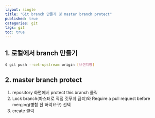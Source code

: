 ```yaml
---
layout: single
title: "Git branch 만들기 및 master branch protect"
published: true
categories: git
tags: git
toc: true
---
```



## 1. 로컬에서 branch 만들기

```bash
$ git push --set-upstream origin [브랜치명]
```

## 2. master branch protect
1. repository 화면에서 protect this branch 클릭
2. Lock branch(마스터로 직접 깃푸쉬 금지)와 Require a pull request before merging(병합 전 허락요구) 선택
3. create 클릭


